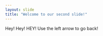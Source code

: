 ```yaml
---
layout: slide
title: "Welcome to our second slide!"
---
```

Hey! Hey! HEY!
Use the left arrow to go back!
